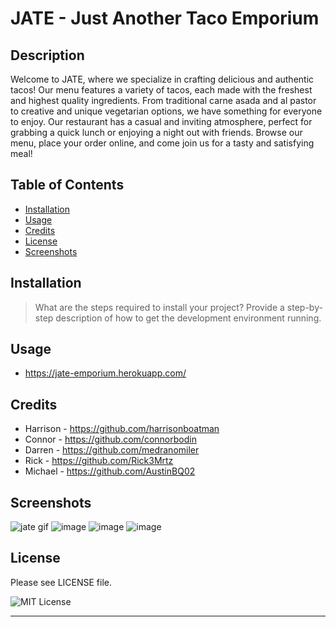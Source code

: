 # JATE - Just Another Taco Emporium

## Description
Welcome to JATE, where we specialize in crafting delicious and authentic tacos! Our menu features a variety of tacos, each made with the freshest and highest quality ingredients. From traditional carne asada and al pastor to creative and unique vegetarian options, we have something for everyone to enjoy. Our restaurant has a casual and inviting atmosphere, perfect for grabbing a quick lunch or enjoying a night out with friends. Browse our menu, place your order online, and come join us for a tasty and satisfying meal!

## Table of Contents

* [Installation](#installation)
* [Usage](#usage)
* [Credits](#credits)
* [License](#license)
* [Screenshots](#screenshots)

## Installation

> What are the steps required to install your project? Provide a step-by-step description of how to get the development environment running.

## Usage

- https://jate-emporium.herokuapp.com/

## Credits

- Harrison - https://github.com/harrisonboatman
- Connor - https://github.com/connorbodin
- Darren - https://github.com/medranomiler 
- Rick - https://github.com/Rick3Mrtz
- Michael - https://github.com/AustinBQ02

## Screenshots

![jate gif](https://user-images.githubusercontent.com/63430373/225406176-8b983351-ec83-4e41-a86d-dc9008d4f790.gif)
![image](https://user-images.githubusercontent.com/63430373/225468936-e29cd81f-1946-461d-b396-0498ced30b9d.png)
![image](https://user-images.githubusercontent.com/63430373/225479344-2a54598a-12ff-499f-9707-a77007182a25.png)
![image](https://user-images.githubusercontent.com/63430373/225479367-22438aa8-502c-44d5-b331-e8db89016f1e.png)



## License

Please see LICENSE file.

![MIT License](https://img.shields.io/github/license/AustinBQ02/c03-password-generator)

---
